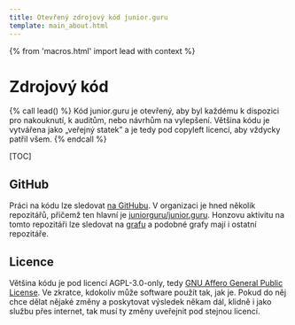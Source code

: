 ```yaml
---
title: Otevřený zdrojový kód junior.guru
template: main_about.html
---
```


{% from 'macros.html' import lead with context %}

# Zdrojový kód

{% call lead() %}
Kód junior.guru je otevřený, aby byl každému k dispozici pro nakouknutí, k auditům, nebo návrhům na vylepšení. Většina kódu je vytvářena jako „veřejný statek” a je tedy pod copyleft licencí, aby vždycky patřil všem.
{% endcall %}

[TOC]

## GitHub

Práci na kódu lze sledovat [na GitHubu](https://github.com/juniorguru/).
V organizaci je hned několik repozitářů, přičemž ten hlavní je [juniorguru/junior.guru](https://github.com/juniorguru/junior.guru/).
Honzovu aktivitu na tomto repozitáři lze sledovat na [grafu](https://github.com/juniorguru/junior.guru/graphs/contributors) a podobné grafy mají i ostatní repozitáře.

## Licence

Většina kódu je pod licencí AGPL-3.0-only, tedy [GNU Affero General Public License](https://en.wikipedia.org/wiki/GNU_Affero_General_Public_License).
Ve zkratce, kdokoliv může software použít tak, jak je.
Pokud do něj chce dělat nějaké změny a poskytovat výsledek někam dál, klidně i jako službu přes internet, tak musí ty změny uveřejnit pod stejnou licencí.
